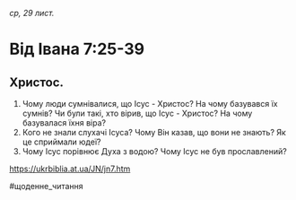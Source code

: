 
_ср, 29 лист._

# Від Івана 7:25-39

## Христос.
1. Чому люди сумнівалися, що Ісус - Христос? На чому базувався їх сумнів? Чи були такі, хто вірив, що Ісус - Христос? На чому базувалася їхня віра?
2. Кого не знали слухачі Ісуса? Чому Він казав, що вони не знають? Як це сприймали юдеї?
3. Чому Ісус порівнює Духа з водою? Чому Ісус не був прославлений?

https://ukrbiblia.at.ua/JN/jn7.htm 

#щоденне_читання

